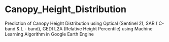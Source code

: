 # Canopy_Height_Distribution
Prediction of Canopy Height Distribution using Optical (Sentinel 2), SAR ( C- band &amp; L - band), GEDI L2A (Relative Height Percentile) using Machine Learning Algorithm in Google Earth Engine
